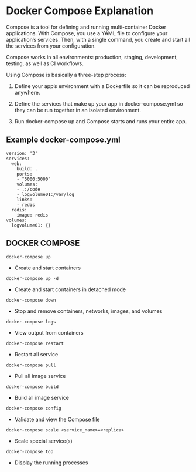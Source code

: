 # Docker Compose Explanation

Compose is a tool for defining and running multi-container Docker applications. With Compose, you use a YAML file to configure your application’s services. Then, with a single command, you create and start all the services from your configuration. 

Compose works in all environments: production, staging, development, testing, as well as CI workflows. 

Using Compose is basically a three-step process:

1. Define your app’s environment with a Dockerfile so it can be reproduced anywhere.

2. Define the services that make up your app in docker-compose.yml so they can be run together in an isolated environment.

3. Run docker-compose up and Compose starts and runs your entire app.

## Example docker-compose.yml

```
version: '3'
services:
  web:
    build: .
    ports:
    - "5000:5000"
    volumes:
    - .:/code
    - logvolume01:/var/log
    links:
    - redis
  redis:
    image: redis
volumes:
  logvolume01: {}
```

## DOCKER COMPOSE

``` 
docker-compose up                               
```

* Create and start containers

```
docker-compose up -d                            
```

* Create and start containers in detached mode

```
docker-compose down                             
```

* Stop and remove containers, networks, images, and volumes

```
docker-compose logs                             
```

* View output from containers

```
docker-compose restart
```

* Restart all service

```
docker-compose pull                             
```

* Pull all image service 

```
docker-compose build                            
```

* Build all image service

```
docker-compose config                           
```

* Validate and view the Compose file

```
docker-compose scale <service_name>=<replica>   
```

* Scale special service(s)

```
docker-compose top                              
```  
* Display the running processes
